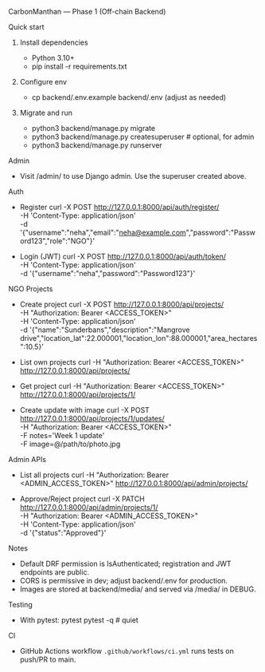 CarbonManthan — Phase 1 (Off-chain Backend)

Quick start

1) Install dependencies
   - Python 3.10+
   - pip install -r requirements.txt

2) Configure env
   - cp backend/.env.example backend/.env (adjust as needed)

3) Migrate and run
   - python3 backend/manage.py migrate
   - python3 backend/manage.py createsuperuser  # optional, for admin
   - python3 backend/manage.py runserver

Admin

- Visit /admin/ to use Django admin. Use the superuser created above.

Auth

- Register
  curl -X POST http://127.0.0.1:8000/api/auth/register/ \
    -H 'Content-Type: application/json' \
    -d '{"username":"neha","email":"neha@example.com","password":"Password123","role":"NGO"}'

- Login (JWT)
  curl -X POST http://127.0.0.1:8000/api/auth/token/ \
    -H 'Content-Type: application/json' \
    -d '{"username":"neha","password":"Password123"}'

NGO Projects

- Create project
  curl -X POST http://127.0.0.1:8000/api/projects/ \
    -H "Authorization: Bearer <ACCESS_TOKEN>" \
    -H 'Content-Type: application/json' \
    -d '{"name":"Sunderbans","description":"Mangrove drive","location_lat":22.000001,"location_lon":88.000001,"area_hectares":10.5}'

- List own projects
  curl -H "Authorization: Bearer <ACCESS_TOKEN>" http://127.0.0.1:8000/api/projects/

- Get project
  curl -H "Authorization: Bearer <ACCESS_TOKEN>" http://127.0.0.1:8000/api/projects/1/

- Create update with image
  curl -X POST http://127.0.0.1:8000/api/projects/1/updates/ \
    -H "Authorization: Bearer <ACCESS_TOKEN>" \
    -F notes='Week 1 update' \
    -F image=@/path/to/photo.jpg

Admin APIs

- List all projects
  curl -H "Authorization: Bearer <ADMIN_ACCESS_TOKEN>" http://127.0.0.1:8000/api/admin/projects/

- Approve/Reject project
  curl -X PATCH http://127.0.0.1:8000/api/admin/projects/1/ \
    -H "Authorization: Bearer <ADMIN_ACCESS_TOKEN>" \
    -H 'Content-Type: application/json' \
    -d '{"status":"Approved"}'

Notes

- Default DRF permission is IsAuthenticated; registration and JWT endpoints are public.
- CORS is permissive in dev; adjust backend/.env for production.
- Images are stored at backend/media/ and served via /media/ in DEBUG.

Testing

- With pytest:
  pytest
  pytest -q  # quiet

CI

- GitHub Actions workflow `.github/workflows/ci.yml` runs tests on push/PR to main.

